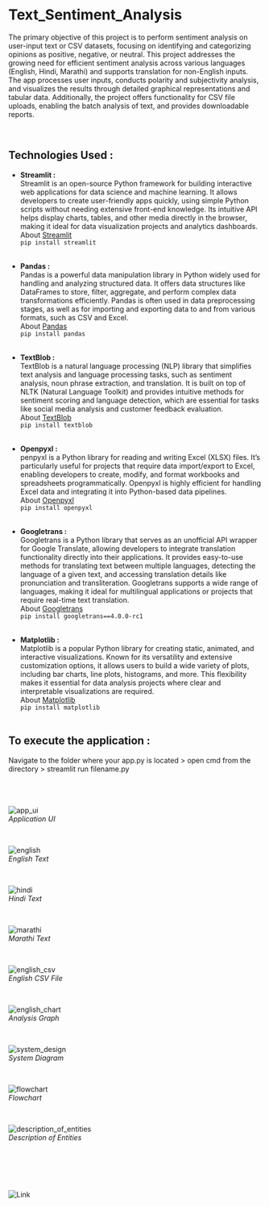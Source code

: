 
# Text_Sentiment_Analysis
The primary objective of this project is to perform sentiment analysis on user-input text or CSV datasets, focusing on
identifying and categorizing opinions as positive, negative, or neutral. This
project addresses the growing need for efficient sentiment analysis across various
languages (English, Hindi, Marathi) and supports translation for non-English
inputs. </br>
The app processes user inputs, conducts polarity and subjectivity analysis,
and visualizes the results through detailed graphical representations and tabular
data. Additionally, the project offers functionality for CSV file uploads, enabling
the batch analysis of text, and provides downloadable reports. 

</br>

## Technologies Used :
- **Streamlit :** <br/>
Streamlit is an open-source Python framework for building interactive web applications for data science and machine learning. It allows developers to create user-friendly apps quickly, using simple Python scripts without needing extensive front-end knowledge. Its intuitive API helps display charts, tables, and other media directly in the browser, making it ideal for data visualization projects and analytics dashboards.</br>
About [Streamlit](https://docs.streamlit.io/)<br/>
``` pip install streamlit ```
<br/><br/>

- **Pandas :** <br/>
Pandas is a powerful data manipulation library in Python widely used for handling and analyzing structured data. It offers data structures like DataFrames to store, filter, aggregate, and perform complex data transformations efficiently. Pandas is often used in data preprocessing stages, as well as for importing and exporting data to and from various formats, such as CSV and Excel.</br>
About [Pandas](https://pandas.pydata.org/docs/)<br/>
``` pip install pandas ```
<br/><br/>

- **TextBlob :**  <br/>
TextBlob is a natural language processing (NLP) library that simplifies text analysis and language processing tasks, such as sentiment analysis, noun phrase extraction, and translation. It is built on top of NLTK (Natural Language Toolkit) and provides intuitive methods for sentiment scoring and language detection, which are essential for tasks like social media analysis and customer feedback evaluation.</br>
About [TextBlob](https://textblob.readthedocs.io/en/dev/)<br/>
``` pip install textblob ```
<br/><br/>

- **Openpyxl :**  <br/>
penpyxl is a Python library for reading and writing Excel (XLSX) files. It’s particularly useful for projects that require data import/export to Excel, enabling developers to create, modify, and format workbooks and spreadsheets programmatically. Openpyxl is highly efficient for handling Excel data and integrating it into Python-based data pipelines.</br>
About [Openpyxl](https://realpython.com/openpyxl-excel-spreadsheets-python/)<br/>
``` pip install openpyxl ```
<br/><br/>

- **Googletrans :**  <br/>
Googletrans is a Python library that serves as an unofficial API wrapper for Google Translate, allowing developers to integrate translation functionality directly into their applications. It provides easy-to-use methods for translating text between multiple languages, detecting the language of a given text, and accessing translation details like pronunciation and transliteration. Googletrans supports a wide range of languages, making it ideal for multilingual applications or projects that require real-time text translation.</br>
About [Googletrans](https://py-googletrans.readthedocs.io/en/latest/)<br/>
``` pip install googletrans==4.0.0-rc1 ``` 
<br/><br/>

- **Matplotlib :**  <br/>
Matplotlib is a popular Python library for creating static, animated, and interactive visualizations. Known for its versatility and extensive customization options, it allows users to build a wide variety of plots, including bar charts, line plots, histograms, and more. This flexibility makes it essential for data analysis projects where clear and interpretable visualizations are required.</br>
About [Matplotlib](https://matplotlib.org/stable/index.html)<br/>
``` pip install matplotlib ```
</br></br>


## To execute the application : </br>
Navigate to the folder where your app.py is located > open cmd from the directory > streamlit run filename.py 
</br><br/><br/><br/>


![app_ui](images/app_ui.jpg)
<br/>*Application UI*

<br/>

![english](images/english.jpg)
<br/>*English Text*

<br/>

![hindi](images/hindi.jpg)
<br/>*Hindi Text*

<br/>

![marathi](images/marathi.jpg)
<br/>*Marathi Text*

<br/>

![english_csv](images/english_csv.jpg)
<br/>*English CSV File*

<br/>

![english_chart](images/english_chart.jpg)
<br/>*Analysis Graph*

<br/>

![system_design](images/system_design.jpg)
<br/>*System Diagram*

<br/>

![flowchart](images/flowchart.jpg)
<br/>*Flowchart*

<br/>

![description_of_entities](images/description_of_entities.jpg)
<br/>*Description of Entities*

<br/>
<br/>
<br/>

<br/> ![Link](https://github.com/Vidito/textblob_sentiment_analysis/tree/main)
<br/>
